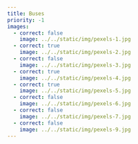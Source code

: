 ```yaml
---
title: Buses
priority: -1
images:
  - correct: false
    image: ../../static/img/pexels-1.jpg
  - correct: true
    image: ../../static/img/pexels-2.jpg
  - correct: false
    image: ../../static/img/pexels-3.jpg
  - correct: true
    image: ../../static/img/pexels-4.jpg
  - correct: true
    image: ../../static/img/pexels-5.jpg
  - correct: false
    image: ../../static/img/pexels-6.jpg
  - correct: false
    image: ../../static/img/pexels-7.jpg
  - correct: false
    image: ../../static/img/pexels-9.jpg
---
```

